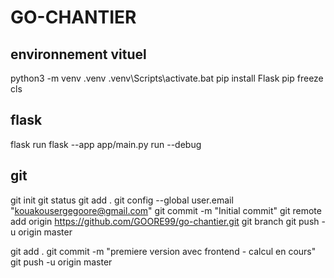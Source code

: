 # GO-CHANTIER

## environnement vituel
python3 -m venv .venv
.venv\Scripts\activate.bat
pip install Flask
pip freeze
cls

## flask
flask run
flask --app app/main.py run --debug



## git
git init
git status
git add .
git config --global user.email "kouakousergegoore@gmail.com"
git commit -m "Initial commit"
git remote add origin https://github.com/GOORE99/go-chantier.git
git branch
git push -u origin master


git add .
git commit -m "premiere version avec frontend - calcul en cours"
git push -u origin master